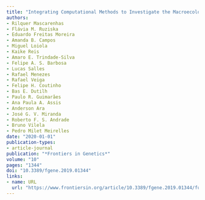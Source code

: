 ```yaml
---
title: "Integrating Computational Methods to Investigate the Macroecology of Microbiomes"
authors:
- Rilquer Mascarenhas
- Flávia M. Ruziska
- Eduardo Freitas Moreira
- Amanda B. Campos
- Miguel Loiola
- Kaike Reis
- Amaro E. Trindade-Silva
- Felipe A. S. Barbosa
- Lucas Salles
- Rafael Menezes
- Rafael Veiga
- Felipe H. Coutinho
- Bas E. Dutilh
- Paulo R. Guimarães
- Ana Paula A. Assis
- Anderson Ara
- José G. V. Miranda
- Roberto F. S. Andrade
- Bruno Vilela
- Pedro Milet Meirelles
date: "2020-01-01"
publication-types:
- article-journal
publication: "*Frontiers in Genetics*"
volume: "10"
pages: "1344"
doi: "10.3389/fgene.2019.01344"
links:
- name: URL
  url: "https://www.frontiersin.org/article/10.3389/fgene.2019.01344/full"
---
```


